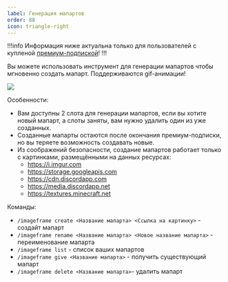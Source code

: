 ```yaml
---
label: Генерация мапартов
order: 88
icon: triangle-right
---
```


!!!info
Информация ниже актуальна только для пользователей с купленой [премиум-подпиской](/donate)!
!!!

Вы можете использовать инструмент для генерации мапартов чтобы мгновенно создать мапарт. Поддерживаются gif-анимации!

![](https://cdn.discordapp.com/attachments/551087916453986313/1150473848765030490/ezgif-2-038a2f6bd9.gif)

Особенности:
- Вам доступны 2 слота для генерации мапартов, если вы хотите новый мапарт, а слоты заняты, вам нужно удалить один из уже созданных.
- Созданные мапарты остаются после окончания премиум-подписки, но вы теряете возможность создавать новые.
- Из соображений безопасности, создание мапартов работает только с картинками, размещёнными на данных ресурсах:
    - https://i.imgur.com
    - https://storage.googleapis.com
    - https://cdn.discordapp.com
    - https://media.discordapp.net
    - https://textures.minecraft.net

Команды:
- `/imageframe create <Название мапарта> <Ссылка на картинку>` - создайт мапарт
- `/imageframe rename <Название мапарта> <Новое название мапарта>` - переименование мапарта
- `/imageframe list` - список ваших мапартов
- `/imageframe give <Название мапарта>` - получить существующий мапарт
- `/imageframe delete <Название мапарта>`- удалить мапарт